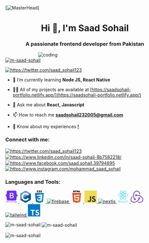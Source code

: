 [![MasterHead]([https://1.bp.blogspot.com/-7A4WynwLsM...](https://cdn.dribbble.com/users/926537/screenshots/4502924/python-2.gif))]
<h1 align="center">Hi 👋, I'm Saad Sohail</h1>
<h3 align="center">A passionate frontend developer from Pakistan</h3>
<img align="right" alt="coding" width="400" src="https://cdn.dribbble.com/users/1162077/screenshots/3848914/programmer.gif"/>
<p align="left"> <a href="https://github.com/ryo-ma/github-profile-trophy"><img src="https://github-profile-trophy.vercel.app/?username=m-saad-sohail" alt="m-saad-sohail" /></a> </p>

<p align="left"> <a href="https://twitter.com/https://twitter.com/saad_sohail123" target="blank"><img src="https://img.shields.io/twitter/follow/https://twitter.com/saad_sohail123?logo=twitter&style=for-the-badge" alt="https://twitter.com/saad_sohail123" /></a> </p>

- 🌱 I’m currently learning **Node JS, React Native**

- 👨‍💻 All of my projects are available at [https://saadsohail-portfolio.netlify.app/](https://saadsohail-portfolio.netlify.app/)

- 💬 Ask me about **React, Javascript**

- 📫 How to reach me **saadsohail232005@gmail.com**

- 📄 Know about my experiences [f](f)

<h3 align="left">Connect with me:</h3>
<p align="left">
<a href="https://twitter.com/https://twitter.com/saad_sohail123" target="blank"><img align="center" src="https://raw.githubusercontent.com/rahuldkjain/github-profile-readme-generator/master/src/images/icons/Social/twitter.svg" alt="https://twitter.com/saad_sohail123" height="30" width="40" /></a>
<a href="https://linkedin.com/in/https://www.linkedin.com/in/saad-sohail-8b7582218/" target="blank"><img align="center" src="https://raw.githubusercontent.com/rahuldkjain/github-profile-readme-generator/master/src/images/icons/Social/linked-in-alt.svg" alt="https://www.linkedin.com/in/saad-sohail-8b7582218/" height="30" width="40" /></a>
<a href="https://fb.com/https://www.facebook.com/saad.sohail.39794895" target="blank"><img align="center" src="https://raw.githubusercontent.com/rahuldkjain/github-profile-readme-generator/master/src/images/icons/Social/facebook.svg" alt="https://www.facebook.com/saad.sohail.39794895" height="30" width="40" /></a>
<a href="https://instagram.com/https://www.instagram.com/mohammad_saad_sohail" target="blank"><img align="center" src="https://raw.githubusercontent.com/rahuldkjain/github-profile-readme-generator/master/src/images/icons/Social/instagram.svg" alt="https://www.instagram.com/mohammad_saad_sohail" height="30" width="40" /></a>
</p>

<h3 align="left">Languages and Tools:</h3>
<p align="left"> <a href="https://getbootstrap.com" target="_blank" rel="noreferrer"> <img src="https://raw.githubusercontent.com/devicons/devicon/master/icons/bootstrap/bootstrap-plain-wordmark.svg" alt="bootstrap" width="40" height="40"/> </a> <a href="https://www.cprogramming.com/" target="_blank" rel="noreferrer"> <img src="https://raw.githubusercontent.com/devicons/devicon/master/icons/c/c-original.svg" alt="c" width="40" height="40"/> </a> <a href="https://www.w3schools.com/css/" target="_blank" rel="noreferrer"> <img src="https://raw.githubusercontent.com/devicons/devicon/master/icons/css3/css3-original-wordmark.svg" alt="css3" width="40" height="40"/> </a> <a href="https://firebase.google.com/" target="_blank" rel="noreferrer"> <img src="https://www.vectorlogo.zone/logos/firebase/firebase-icon.svg" alt="firebase" width="40" height="40"/> </a> <a href="https://www.w3.org/html/" target="_blank" rel="noreferrer"> <img src="https://raw.githubusercontent.com/devicons/devicon/master/icons/html5/html5-original-wordmark.svg" alt="html5" width="40" height="40"/> </a> <a href="https://developer.mozilla.org/en-US/docs/Web/JavaScript" target="_blank" rel="noreferrer"> <img src="https://raw.githubusercontent.com/devicons/devicon/master/icons/javascript/javascript-original.svg" alt="javascript" width="40" height="40"/> </a> <a href="https://nextjs.org/" target="_blank" rel="noreferrer"> <img src="https://cdn.worldvectorlogo.com/logos/nextjs-2.svg" alt="nextjs" width="40" height="40"/> </a> <a href="https://reactjs.org/" target="_blank" rel="noreferrer"> <img src="https://raw.githubusercontent.com/devicons/devicon/master/icons/react/react-original-wordmark.svg" alt="react" width="40" height="40"/> </a> <a href="https://redux.js.org" target="_blank" rel="noreferrer"> <img src="https://raw.githubusercontent.com/devicons/devicon/master/icons/redux/redux-original.svg" alt="redux" width="40" height="40"/> </a> <a href="https://tailwindcss.com/" target="_blank" rel="noreferrer"> <img src="https://www.vectorlogo.zone/logos/tailwindcss/tailwindcss-icon.svg" alt="tailwind" width="40" height="40"/> </a> <a href="https://www.typescriptlang.org/" target="_blank" rel="noreferrer"> <img src="https://raw.githubusercontent.com/devicons/devicon/master/icons/typescript/typescript-original.svg" alt="typescript" width="40" height="40"/> </a> </p>

<p><img align="left" src="https://github-readme-stats.vercel.app/api/top-langs?username=m-saad-sohail&show_icons=true&locale=en&layout=compact" alt="m-saad-sohail" /></p>

<p>&nbsp;<img align="center" src="https://github-readme-stats.vercel.app/api?username=m-saad-sohail&show_icons=true&locale=en" alt="m-saad-sohail" /></p>

<p><img align="center" src="https://github-readme-streak-stats.herokuapp.com/?user=m-saad-sohail&" alt="m-saad-sohail" /></p>
